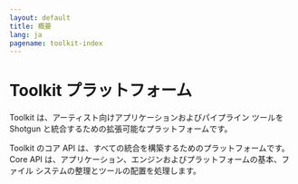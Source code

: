 ```yaml
---
layout: default
title: 概要
lang: ja
pagename: toolkit-index
---
```


# Toolkit プラットフォーム

Toolkit は、アーティスト向けアプリケーションおよびパイプライン ツールを Shotgun と統合するための拡張可能なプラットフォームです。

Toolkit のコア API は、すべての統合を構築するためのプラットフォームです。Core API は、アプリケーション、エンジンおよびプラットフォームの基本、ファイル システムの整理とツールの配置を処理します。

